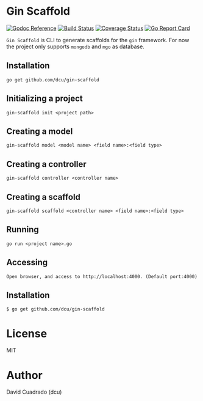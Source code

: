 # Gin Scaffold

[![Godoc Reference](https://godoc.org/github.com/dcu/gin-scaffold?status.svg)](http://godoc.org/github.com/dcu/gin-scaffold)
[![Build Status](https://travis-ci.org/dcu/gin-scaffold.svg?branch=master)](https://travis-ci.org/dcu/gin-scaffold)
[![Coverage Status](https://coveralls.io/repos/github/mattn/go-colorable/badge.svg?branch=master)](https://coveralls.io/github/dcu/gin-scaffold?branch=master)
[![Go Report Card](https://goreportcard.com/badge/dcu/gin-scaffold)](https://goreportcard.com/report/dcu/gin-scaffold)

`Gin Scaffold` is CLI to generate scaffolds for the `gin` framework.
For now the project only supports `mongodb` and `mgo` as database.

## Installation

	go get github.com/dcu/gin-scaffold

## Initializing a project

	gin-scaffold init <project path>

## Creating a model

	gin-scaffold model <model name> <field name>:<field type>

## Creating a controller

	gin-scaffold controller <controller name>

## Creating a scaffold

	gin-scaffold scaffold <controller name> <field name>:<field type>

## Running

	go run <project name>.go

## Accessing

	Open browser, and access to http://localhost:4000. (Default port:4000)

## Installation

```
$ go get github.com/dcu/gin-scaffold
```

# License

MIT

# Author

David Cuadrado (dcu)

